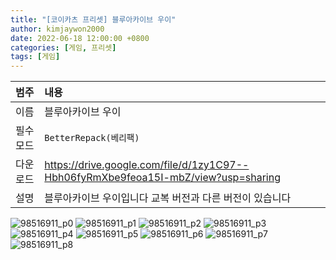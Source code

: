 ```yaml
---
title: "[코이카츠 프리셋] 블루아카이브 우이"
author: kimjaywon2000
date: 2022-06-18 12:00:00 +0800
categories: [게임, 프리셋]
tags: [게임]
---
```


| 범주             | 내용            |
|:----------------|:---------------|
| 이름             | 블루아카이브 우이  |
| 필수 모드         | `BetterRepack(베리팩)`       |
| 다운로드          | <https://drive.google.com/file/d/1zy1C97--Hbh06fyRmXbe9feoa15I-mbZ/view?usp=sharing> |
| 설명             | 블루아카이브 우이입니다 교복 버전과 다른 버전이 있습니다   |

![98516911_p0](https://user-images.githubusercontent.com/76558033/174472506-117f3535-ee9c-483b-9563-7ea8cfe06f58.png)
![98516911_p1](https://user-images.githubusercontent.com/76558033/174472509-02a972cd-4ac6-4ea2-ac65-ae6a4614ce1e.png)
![98516911_p2](https://user-images.githubusercontent.com/76558033/174472511-323e50e9-1c92-44ac-ad24-e20168836bec.png)
![98516911_p3](https://user-images.githubusercontent.com/76558033/174472513-e33d2b84-ecd1-4060-afa7-852c61263783.png)
![98516911_p4](https://user-images.githubusercontent.com/76558033/174472514-935066b3-2d16-4e51-83df-38f2ef540ae6.png)
![98516911_p5](https://user-images.githubusercontent.com/76558033/174472515-3f90d049-b721-488b-9057-ce9f775abe09.png)
![98516911_p6](https://user-images.githubusercontent.com/76558033/174472517-28cf66c6-8113-4453-86e5-c3cb06b74da7.png)
![98516911_p7](https://user-images.githubusercontent.com/76558033/174472518-5d16c643-f5a3-48bb-9fc9-7fa546c96c41.png)
![98516911_p8](https://user-images.githubusercontent.com/76558033/174472519-5ca17475-3931-42bc-b4d9-fa5a642d9489.png)



